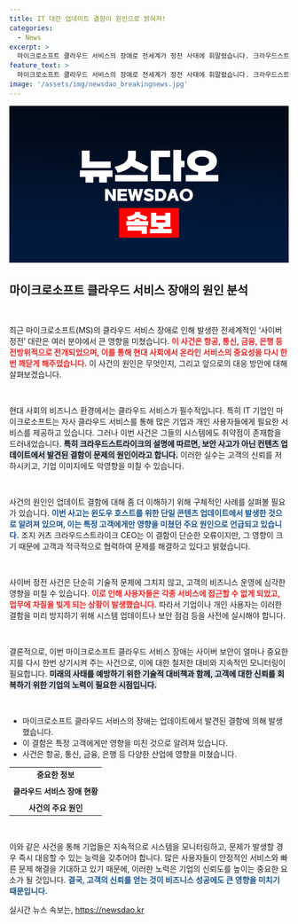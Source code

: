 ```yaml
---
title: IT 대란 업데이트 결함이 원인으로 밝혀져!
categories:
  - News
excerpt: >
  마이크로소프트 클라우드 서비스의 장애로 전세계가 정전 사태에 휘말렸습니다. 크라우드스트라이크는 이번 문제의 원인을 단일 콘텐츠 업데이트에서 발견된 결함으로 밝혔고, 수정 작업을 진행 중입니다.
feature_text: >
  마이크로소프트 클라우드 서비스의 장애로 전세계가 정전 사태에 휘말렸습니다. 크라우드스트라이크는 이번 문제의 원인을 단일 콘텐츠 업데이트에서 발견된 결함으로 밝혔고, 수정 작업을 진행 중입니다.
image: '/assets/img/newsdao_breakingnews.jpg'
---
```


<p><img src="/assets/img/newsdao_breakingnews.jpg" alt="firstkoreanews 속보" /></p>

<h2 data-ke-size="size26">마이크로소프트 클라우드 서비스 장애의 원인 분석</h2>

<p data-ke-size="size16">&nbsp;</p>

<p>최근 마이크로소프트(MS)의 클라우드 서비스 장애로 인해 발생한 전세계적인 ‘사이버 정전’ 대란은 여러 분야에서 큰 영향을 미쳤습니다. <b><span style="color: #ee2323;">이 사건은 항공, 통신, 금융, 은행 등 전방위적으로 전개되었으며, 이를 통해 현대 사회에서 온라인 서비스의 중요성을 다시 한번 깨닫게 해주었습니다.</span></b> 이 사건의 원인은 무엇인지, 그리고 앞으로의 대응 방안에 대해 살펴보겠습니다.</p>

<p data-ke-size="size16">&nbsp;</p>

<p>현대 사회의 비즈니스 환경에서는 클라우드 서비스가 필수적입니다. 특히 IT 기업인 마이크로소프트는 자사 클라우드 서비스를 통해 많은 기업과 개인 사용자들에게 필요한 서비스를 제공하고 있습니다. 그러나 이번 사건은 그들의 시스템에도 취약점이 존재함을 드러내었습니다. <b><span style="background-color: #21538527;">특히 크라우드스트라이크의 설명에 따르면, 보안 사고가 아닌 컨텐츠 업데이트에서 발견된 결함이 문제의 원인이라고 합니다.</span></b> 이러한 실수는 고객의 신뢰를 저하시키고, 기업 이미지에도 악영향을 미칠 수 있습니다.</p>

<p data-ke-size="size16">&nbsp;</p>

<p>사건의 원인인 업데이트 결함에 대해 좀 더 이해하기 위해 구체적인 사례를 살펴볼 필요가 있습니다. <b><span style="color: #1a5490;">이번 사고는 윈도우 호스트를 위한 단일 콘텐츠 업데이트에서 발생한 것으로 알려져 있으며, 이는 특정 고객에게만 영향을 미쳤던 주요 원인으로 언급되고 있습니다.</span></b> 조지 커츠 크라우드스트라이크 CEO는 이 결함이 단순한 오류이지만, 그 영향이 크기 때문에 고객과 적극적으로 협력하여 문제를 해결하고 있다고 밝혔습니다.</p>

<p data-ke-size="size16">&nbsp;</p>

<p>사이버 정전 사건은 단순히 기술적 문제에 그치지 않고, 고객의 비즈니스 운영에 심각한 영향을 미칠 수 있습니다. <b><span style="color: #ee2323;">이로 인해 사용자들은 각종 서비스에 접근할 수 없게 되었고, 업무에 차질을 빚게 되는 상황이 발생했습니다.</span></b> 따라서 기업이나 개인 사용자는 이러한 결함을 미리 방지하기 위해 시스템 업데이트나 보안 점검 등을 사전에 실시해야 합니다.</p>

<p data-ke-size="size16">&nbsp;</p>

<p>결론적으로, 이번 마이크로소프트 클라우드 서비스 장애는 사이버 보안이 얼마나 중요한지를 다시 한번 상기시켜 주는 사건으로, 이에 대한 철저한 대비와 지속적인 모니터링이 필요합니다. <b><span style="background-color: #21538527;">미래의 사태를 예방하기 위한 기술적 대비책과 함께, 고객에 대한 신뢰를 회복하기 위한 기업의 노력이 필요한 시점입니다.</span></b></p>

<p><br></p>

<table>
<tr>
<td style="text-align: center; height: 17px;"><b>중요한 정보</b></td>
</tr>
<tr>
<td style="text-align: center; height: 30px;"><b>클라우드 서비스 장애 현황</b></td>
</tr>
<tr>
<td style="text-align: center; height: 17px;"><b>사건의 주요 원인</b></td>
</tr>
<ul>
<li>마이크로소프트 클라우드 서비스의 장애는 업데이트에서 발견된 결함에 의해 발생했습니다.</li>
<li>이 결함은 특정 고객에게만 영향을 미친 것으로 알려져 있습니다.</li>
<li>사건은 항공, 통신, 금융, 은행 등 다양한 산업에 영향을 미쳤습니다.</li>
</ul>
</table>

<p data-ke-size="size16">&nbsp;</p>

<p>이와 같은 사건을 통해 기업들은 지속적으로 시스템을 모니터링하고, 문제가 발생할 경우 즉시 대응할 수 있는 능력을 갖추어야 합니다. 많은 사용자들이 안정적인 서비스와 빠른 문제 해결을 기대하고 있기 때문에, 이러한 노력은 기업의 신뢰도를 높이는 중요한 요소가 될 것입니다. <b><span style="color: #1a5490;">결국, 고객의 신뢰를 얻는 것이 비즈니스 성공에도 큰 영향을 미치기 때문입니다.</span></b></p>
실시간 뉴스 속보는, <a href="https://newsdao.kr" rel="dofollow">https://newsdao.kr</a>


